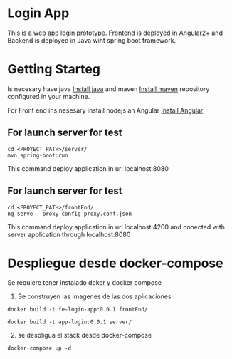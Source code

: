 # Login App
This is a web app login prototype. Frontend is deployed in Angular2+ and Backend is deployed in Java wiht spring boot framework. 

# Getting Starteg

Is necesary have java [Install java](https://www.oracle.com/technetwork/java/javase/downloads/jdk8-downloads-2133151.html) and maven [Install maven](https://maven.apache.org/install.html) repository configured in your machine.

For Front end ins nesesary install nodejs an Angular [Install Angular](https://angular.io/guide/setup-local)

## For launch server for test
```
cd <PROYECT_PATH>/server/
mvn spring-boot:run
```
This command deploy application in url localhost:8080 

## For launch server for test
```
cd <PROYECT_PATH>/frontEnd/
ng serve --proxy-config proxy.conf.json

```
This command deploy application in url localhost:4200 and conected with server application through localhost:8080 


# Despliegue desde docker-compose

Se requiere tener instalado doker y docker compose

1. Se construyen las imagenes de las dos aplicaciones

```
docker build -t fe-login-app:0.0.1 frontEnd/
```
```
docker build -t app-login:0.0.1 server/
```
2. se despligua el stack desde docker-compose
```
docker-compose up -d
```

